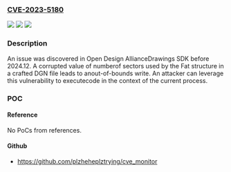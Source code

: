 ### [CVE-2023-5180](https://cve.mitre.org/cgi-bin/cvename.cgi?name=CVE-2023-5180)
![](https://img.shields.io/static/v1?label=Product&message=ODA%20Drawings%20SDK%20-%20All%20Versions%20%3C%202024.12&color=blue)
![](https://img.shields.io/static/v1?label=Version&message=0%20&color=brightgreen)
![](https://img.shields.io/static/v1?label=Vulnerability&message=CWE-787%20Out-of-bounds%20Write&color=brightgreen)

### Description

An issue was discovered in Open Design AllianceDrawings SDK before 2024.12. A corrupted value of numberof sectors used by the Fat structure in a crafted DGN file leads to anout-of-bounds write. An attacker can leverage this vulnerability to executecode in the context of the current process.

### POC

#### Reference
No PoCs from references.

#### Github
- https://github.com/plzheheplztrying/cve_monitor

